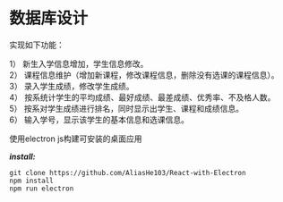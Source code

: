 # 数据库设计

实现如下功能：  

1） 新生入学信息增加，学生信息修改。<br>
2） 课程信息维护（增加新课程，修改课程信息，删除没有选课的课程信息）。<br>
3） 录入学生成绩，修改学生成绩。<br>
4） 按系统计学生的平均成绩、最好成绩、最差成绩、优秀率、不及格人数。<br>
5） 按系对学生成绩进行排名，同时显示出学生、课程和成绩信息。<br>
6） 输入学号，显示该学生的基本信息和选课信息。<br>  

使用electron js构建可安装的桌面应用  

***install:***<br>
```shell
git clone https://github.com/AliasHe103/React-with-Electron
npm install
npm run electron
```
